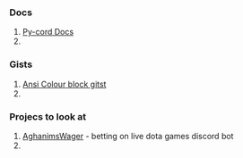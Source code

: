 ### Docs
1. [Py-cord Docs](https://docs.pycord.dev/en/master/)
2. 
### Gists
1. [Ansi Colour block gitst](https://gist.github.com/kkrypt0nn/a02506f3712ff2d1c8ca7c9e0aed7c06)
2.

### Projecs to look at 
1. [AghanimsWager](https://github.com/daveknippers/AghanimsWager) - betting on live dota games discord bot
2.